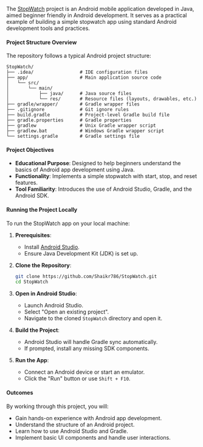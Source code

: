 The [StopWatch](https://github.com/Shaikr786/StopWatch) project is an Android mobile application developed in Java, aimed beginner friendly in Android development. It serves as a practical example of building a simple stopwatch app using standard Android development tools and practices.



#### Project Structure Overview

The repository follows a typical Android project structure:

```
StopWatch/
├── .idea/                 # IDE configuration files
├── app/                   # Main application source code
│   └── src/
│       └── main/
│           ├── java/      # Java source files
│           └── res/       # Resource files (layouts, drawables, etc.)
├── gradle/wrapper/        # Gradle wrapper files
├── .gitignore             # Git ignore rules
├── build.gradle           # Project-level Gradle build file
├── gradle.properties      # Gradle properties
├── gradlew                # Unix Gradle wrapper script
├── gradlew.bat            # Windows Gradle wrapper script
└── settings.gradle        # Gradle settings file
```


#### Project Objectives

* **Educational Purpose**: Designed to help beginners understand the basics of Android app development using Java.
* **Functionality**: Implements a simple stopwatch with start, stop, and reset features.
* **Tool Familiarity**: Introduces the use of Android Studio, Gradle, and the Android SDK.



#### Running the Project Locally

To run the StopWatch app on your local machine:

1. **Prerequisites**:

   * Install [Android Studio](https://developer.android.com/studio).
   * Ensure Java Development Kit (JDK) is set up.

2. **Clone the Repository**:

   ```bash
   git clone https://github.com/Shaikr786/StopWatch.git
   cd StopWatch
   ```



3. **Open in Android Studio**:

   * Launch Android Studio.
   * Select "Open an existing project".
   * Navigate to the cloned `StopWatch` directory and open it.

4. **Build the Project**:

   * Android Studio will handle Gradle sync automatically.
   * If prompted, install any missing SDK components.

5. **Run the App**:

   * Connect an Android device or start an emulator.
   * Click the "Run" button or use `Shift + F10`.



#### Outcomes

By working through this project, you will:

* Gain hands-on experience with Android app development.
* Understand the structure of an Android project.
* Learn how to use Android Studio and Gradle.
* Implement basic UI components and handle user interactions.

